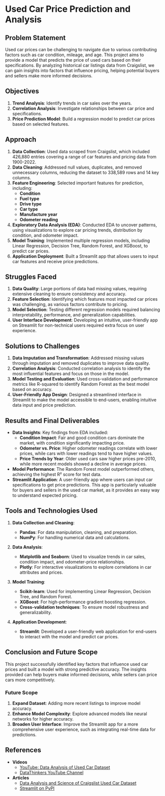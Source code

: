 # Used Car Price Prediction and Analysis

## Problem Statement
Used car prices can be challenging to navigate due to various contributing factors such as car condition, mileage, and age. This project aims to provide a model that predicts the price of used cars based on their specifications. By analyzing historical car listings data from Craigslist, we can gain insights into factors that influence pricing, helping potential buyers and sellers make more informed decisions.

## Objectives
1. **Trend Analysis**: Identify trends in car sales over the years.
2. **Correlation Analysis**: Investigate relationships between car price and specifications.
3. **Price Prediction Model**: Build a regression model to predict car prices based on selected features.

## Approach
1. **Data Collection**: Used data scraped from Craigslist, which included 426,880 entries covering a range of car features and pricing data from 1900-2022.
2. **Data Cleaning**: Addressed null values, duplicates, and removed unnecessary columns, reducing the dataset to 338,589 rows and 14 key columns.
3. **Feature Engineering**: Selected important features for prediction, including:
   - **Condition**
   - **Fuel type**
   - **Drive type**
   - **Car type**
   - **Manufacture year**
   - **Odometer reading**
4. **Exploratory Data Analysis (EDA)**: Conducted EDA to uncover patterns, using visualizations to explore car pricing trends, distribution by condition, and odometer impact.
5. **Model Training**: Implemented multiple regression models, including Linear Regression, Decision Tree, Random Forest, and XGBoost, to predict car prices.
6. **Application Deployment**: Built a Streamlit app that allows users to input car features and receive price predictions.

## Struggles Faced
1. **Data Quality**: Large portions of data had missing values, requiring extensive cleaning to ensure consistency and accuracy.
2. **Feature Selection**: Identifying which features most impacted car prices was challenging, as various factors contribute to pricing.
3. **Model Selection**: Testing different regression models required balancing interpretability, performance, and generalization capabilities.
4. **User Interface Development**: Developing an intuitive, user-friendly app on Streamlit for non-technical users required extra focus on user experience.

## Solutions to Challenges
1. **Data Imputation and Transformation**: Addressed missing values through imputation and removed duplicates to improve data quality.
2. **Correlation Analysis**: Conducted correlation analysis to identify the most influential features and focus on those in the model.
3. **Model Testing and Evaluation**: Used cross-validation and performance metrics like R-squared to identify Random Forest as the best model based on accuracy.
4. **User-Friendly App Design**: Designed a streamlined interface in Streamlit to make the model accessible to end-users, enabling intuitive data input and price prediction.

## Results and Final Deliverables
- **Data Insights**: Key findings from EDA included:
  - **Condition Impact**: Fair and good condition cars dominate the market, with condition significantly impacting price.
  - **Odometer vs. Price**: Higher odometer readings correlate with lower prices, while cars with lower readings tend to have higher values.
  - **Price Trends by Year**: Older used cars saw higher prices pre-2010, while more recent models showed a decline in average prices.
- **Model Performance**: The Random Forest model outperformed others, achieving the highest R² score for test data.
- **Streamlit Application**: A user-friendly app where users can input car specifications to get price predictions. This app is particularly valuable for buyers and sellers in the used car market, as it provides an easy way to understand expected pricing.

## Tools and Technologies Used

1. **Data Collection and Cleaning**:
   - **Pandas**: For data manipulation, cleaning, and preparation.
   - **NumPy**: For handling numerical data and calculations.

2. **Data Analysis**:
   - **Matplotlib and Seaborn**: Used to visualize trends in car sales, condition impact, and odometer-price relationships.
   - **Plotly**: For interactive visualizations to explore correlations in car attributes and prices.

3. **Model Training**:
   - **Scikit-learn**: Used for implementing Linear Regression, Decision Tree, and Random Forest.
   - **XGBoost**: For high-performance gradient boosting regression.
   - **Cross-validation techniques**: To ensure model robustness and generalizability.

4. **Application Development**:
   - **Streamlit**: Developed a user-friendly web application for end-users to interact with the model and predict car prices.

## Conclusion and Future Scope
This project successfully identified key factors that influence used car prices and built a model with strong predictive accuracy. The insights provided can help buyers make informed decisions, while sellers can price cars more competitively.

### Future Scope
1. **Expand Dataset**: Adding more recent listings to improve model accuracy.
2. **Enhance Model Complexity**: Explore advanced models like neural networks for higher accuracy.
3. **Broaden User Interface**: Improve the Streamlit app for a more comprehensive user experience, such as integrating real-time data for predictions.

## References

- **Videos**
  - [YouTube: Data Analysis of Used Car Dataset](https://www.youtube.com/watch?v=VqgUkExPvLY)
  - [DataThinkers YouTube Channel](https://www.youtube.com/@DataThinkers)
- **Articles**
  - [Data Analysis and Science of Craigslist Used Car Dataset](https://minaomobonike.medium.com/data-analysis-and-science-of-craigslist-used-car-dataset-cfe8b0147a51)
  - [Streamlit on PyPI](https://pypi.org/project/streamlit/)

